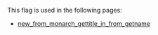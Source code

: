 This flag is used in the following pages:
 - [new_from_monarch_gettitle_in_from_getname](../events/new_from_monarch_gettitle_in_from_getname.md)

